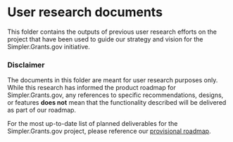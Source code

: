 # User research documents

This folder contains the outputs of previous user research efforts on the project that have been used to guide our strategy and vision for the Simpler.Grants.gov initiative.

### Disclaimer

The documents in this folder are meant for user research purposes only. While this research has informed the product roadmap for Simpler.Grants.gov, any references to specific recommendations, designs, or features **does not** mean that the functionality described will be delivered as part of our roadmap.

For the most up-to-date list of planned deliverables for the Simpler.Grants.gov project, please reference our [provisional roadmap](https://github.com/orgs/HHS/projects/12).
